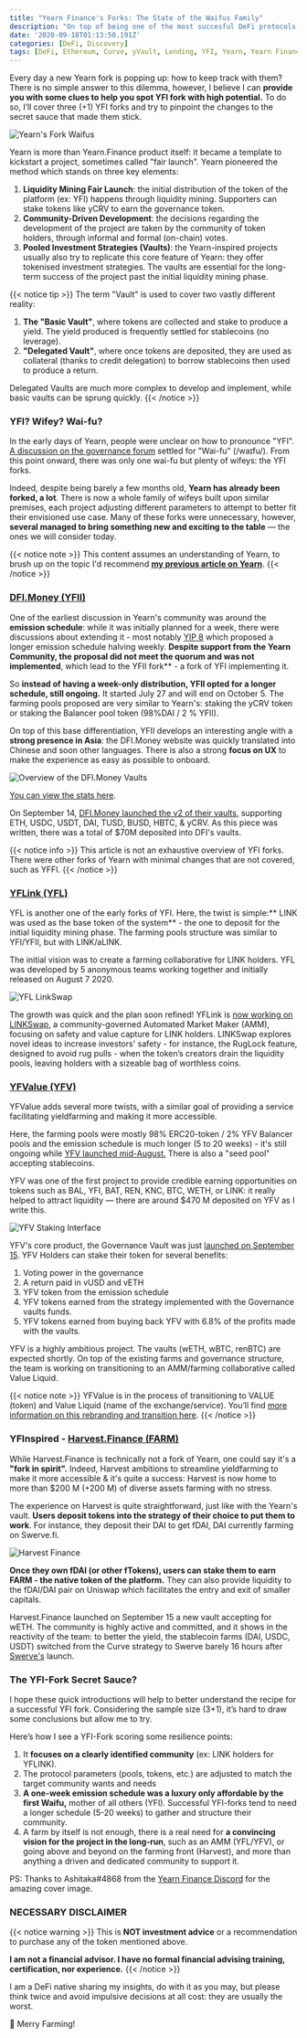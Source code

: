 ```yaml
---
title: "Yearn Finance's Forks: The State of the Waifus Family"
description: "On top of being one of the most succesful DeFi protocols, Yearn is also forked alot. Today, we have a look at the top YFI forks and what made them stick!"
date: '2020-09-18T01:13:50.191Z'
categories: [DeFi, Discovery]
tags: [DeFi, Ethereum, Curve, yVault, Lending, YFI, Yearn, Yearn Finance, YFV, YFII, YFL, FARM, Harvest Finance]
---
```


Every day a new Yearn fork is popping up: how to keep track with them? There is no simple answer to this dilemma, however, I believe I can **provide you with some clues to help you spot YFI fork with high potential.** To do so, I’ll cover three (+1) YFI forks and try to pinpoint the changes to the secret sauce that made them stick.

![Yearn's Fork Waifus](/img/2020/yearn-waifus/cover.jpg) 

Yearn is more than Yearn.Finance product itself: it became a template to kickstart a project, sometimes called "fair launch". Yearn pioneered the method which stands on three key elements:

1. **Liquidity Mining Fair Launch**: the initial distribution of the token of the platform (ex: YFI) happens through liquidity mining. Supporters can stake tokens like yCRV to earn the governance token.
2. **Community-Driven Development**: the decisions regarding the development of the project are taken by the community of token holders, through informal and formal (on-chain) votes.
3. **Pooled Investment Strategies (Vaults)**: the Yearn-inspired projects usually also try to replicate this core feature of Yearn: they offer tokenised investment strategies. The vaults are essential for the long-term success of the project past the initial liquidity mining phase. 

{{< notice tip >}}
The term "Vault" is used to cover two vastly different reality:
1. **The "Basic Vault"**, where tokens are collected and stake to produce a yield. The yield produced is frequently settled for stablecoins (no leverage).
2. **"Delegated Vault"**, where once tokens are deposited, they are used as collateral (thanks to credit delegation) to borrow stablecoins then used to produce a return.

Delegated Vaults are much more complex to develop and implement, while basic vaults can be sprung quickly.
{{< /notice >}}

### YFI? Wifey? Wai-fu?

In the early days of Yearn, people were unclear on how to pronounce "YFI". [A discussion on the governance forum](https://gov.yearn.finance/t/make-yfi-pronounced-waifu/552) settled for "Wai-fu" (/waɪfu/). From this point onward, there was only one wai-fu but plenty of wifeys: the YFI forks.

Indeed, despite being barely a few months old, **Yearn has already been forked, a lot**. There is now a whole family of wifeys built upon similar premises, each project adjusting different parameters to attempt to better fit their envisioned use case. Many of these forks were unnecessary, however, **several managed to bring something new and exciting to the table** —  the ones we will consider today.

{{< notice note >}}
This content assumes an understanding of Yearn, to brush up on the topic I'd recommend [**my previous article on Yearn**](https://tokenbrice.xyz/content/posts/2020/yearn-finance-YFI.md).
{{< /notice >}}

### [DFI.Money (YFII)](http://dfi.money/)

One of the earliest discussion in Yearn's community was around the **emission schedule**: while it was initially planned for a week, there were discussions about extending it - most notably [YIP 8](https://yips.yearn.finance/YIPS/yip-8) which proposed a longer emission schedule halving weekly. **Despite support from the Yearn Community, the proposal did not meet the quorum and was not implemented**, which lead to the YFII fork** - a fork of YFI implementing it.

So **instead of having a week-only distribution, YFII opted for a longer schedule, still ongoing.** It started July 27 and will end on October 5. The farming pools proposed are very similar to Yearn's: staking the yCRV token or staking the Balancer pool token (98%DAI / 2 % YFII).

On top of this base differentiation, YFII develops an interesting angle with a **strong presence in Asia**: the DFI.Money website was quickly translated into Chinese and soon other languages. There is also a strong **focus on UX** to make the experience as easy as possible to onboard.

![Overview of the DFI.Money Vaults](/img/2020/yearn-waifus/dfi-money.png)

[You can view the stats here](https://stats.dfi.money/).

On September 14, [DFI.Money launched the v2 of their vaults](https://twitter.com/DfiMoney/status/1305339433638531072?s=20), supporting ETH, USDC, USDT, DAI, TUSD, BUSD, HBTC, & yCRV. As this piece was written, there was a total of $70M deposited into DFI's vaults. 

{{< notice info >}}
This article is not an exhaustive overview of YFI forks. There were other forks of Yearn with minimal changes that are not covered, such as YFFI.
{{< /notice >}}

### [YFLink (YFL)](http://yflink.io/)

YFL is another one of the early forks of YFI. Here, the twist is simple:** LINK was used as the base token of the system** - the one to deposit for the initial liquidity mining phase. The farming pools structure was similar to YFI/YFII, but with LINK/aLINK.

The initial vision was to create a farming collaborative for LINK holders. YFL was developed by 5 anonymous teams working together and initially released on August 7 2020. 

![YFL LinkSwap](/img/2020/yearn-waifus/Linkswap.png)

The growth was quick and the plan soon refined! YFLink is [now working on LINKSwap](https://medium.com/@linkswapco/yf-link-ecosystem-linkswap-development-update-44f8413721c9), a community-governed Automated Market Maker (AMM), focusing on safety and value capture for LINK holders. LINKSwap explores novel ideas to increase investors' safety - for instance, the RugLock feature, designed to avoid rug pulls - when the token’s creators drain the liquidity pools, leaving holders with a sizeable bag of worthless coins.

### [YFValue (YFV)](http://yfv.finance/)

YFValue adds several more twists, with a similar goal of providing a service facilitating yieldfarming and making it more accessible.

Here, the farming pools were mostly 98% ERC20-token / 2% YFV Balancer pools and the emission schedule is much longer (5 to 20 weeks) - it's still ongoing while [YFV launched mid-August.](https://medium.com/@yfv.finance/yfv-bringing-true-value-to-yield-farming-bddc4edf889a) There is also a "seed pool" accepting stablecoins.

YFV was one of the first project to provide credible earning opportunities on tokens such as BAL, YFI, BAT, REN, KNC, BTC, WETH, or LINK: it really helped to attract liquidity — there are around $470 M deposited on YFV as I write this.

![YFV Staking Interface](/img/2020/yearn-waifus/yfv.png)

YFV's core product, the Governance Vault was just [launched on September 15](https://medium.com/@yfv.finance/roadmap-update-value-contract-governance-vault-e226ad2f909e). YFV Holders can stake their token for several benefits:

1. Voting power in the governance
2. A return paid in vUSD and vETH
3. YFV token from the emission schedule
4. YFV tokens earned from the strategy implemented with the Governance vaults funds.
5. YFV tokens earned from buying back YFV with 6.8% of the profits made with the vaults.

YFV is a highly ambitious project. The vaults (wETH, wBTC, renBTC) are expected shortly. On top of the existing farms and governance structure, the team is working on transitioning to an AMM/farming collaborative called Value Liquid. 

{{< notice note >}}
YFValue is in the process of transitioning to VALUE (token) and Value Liquid (name of the exchange/service). You’ll find [more information on this rebranding and transition here](https://medium.com/@yfv.finance/faq-yfv-and-value-migration-af3a5a5c2190).
{{< /notice >}}

### YFInspired - [Harvest.Finance (FARM)](https://harvest.finance/)

While Harvest.Finance is technically not a fork of Yearn, one could say it's a **"fork in spirit".** Indeed, Harvest ambitions to streamline yieldfarming to make it more accessible & it's quite a success: Harvest is now home to more than $200 M (+200 M) of diverse assets farming with no stress.

The experience on Harvest is quite straightforward, just like with the Yearn's vault. **Users deposit tokens into the strategy of their choice to put them to work**. For instance, they deposit their DAI to get fDAI, DAI currently farming on Swerve.fi.

![Harvest Finance](/img/2020/yearn-waifus/harvest-finance.png)

**Once they own fDAI (or other fTokens), users can stake them to earn FARM - the native token of the platform.** They can also provide liquidity to the fDAI/DAI pair on Uniswap which facilitates the entry and exit of smaller capitals. 

Harvest.Finance launched on September 15 a new vault accepting for wETH. The community is highly active and committed, and it shows in the reactivity of the team: to better the yield, the stablecoin farms (DAI, USDC, USDT) switched from the Curve strategy to Swerve barely 16 hours after [Swerve's](https://swerve.fi/) launch.


### The YFI-Fork Secret Sauce?

I hope these quick introductions will help to better understand the recipe for a successful YFI fork. Considering the sample size (3+1), it’s hard to draw some conclusions but allow me to try.

Here’s how I see a YFI-Fork scoring some resilience points:

1. It **focuses on a clearly identified community** (ex: LINK holders for YFLINK).
2. The protocol parameters (pools, tokens, etc.) are adjusted to match the target community wants and needs
3. **A one-week emission schedule was a luxury only affordable by the first Waifu,** mother of all others (YFI). Successful YFI-forks tend to need a longer schedule (5-20 weeks) to gather and structure their community.
4. A farm by itself is not enough, there is a real need for **a convincing vision for the project in the long-run**, such as an AMM (YFL/YFV), or going above and beyond on the farming front (Harvest), and more than anything a driven and dedicated community to support it.

PS: Thanks to Ashitaka#4868 from the [Yearn Finance Discord](https://discord.gg/RheJ78p) for the amazing cover image.

### NECESSARY DISCLAIMER

{{< notice warning >}}
This is **NOT investment advice** or a recommendation to purchase any of the token mentioned above.

**I am not a financial advisor. I have no formal financial advising training, certification, nor experience.**
{{< /notice >}}

I am a DeFi native sharing my insights, do with it as you may, but please think twice and avoid impulsive decisions at all cost: they are usually the worst.

🚜 Merry Farming!